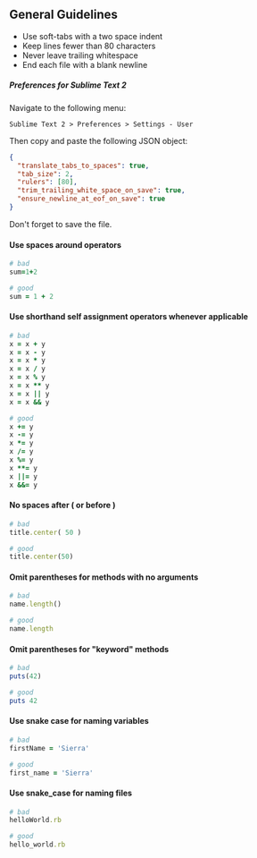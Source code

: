 ## General Guidelines

* Use soft-tabs with a two space indent
* Keep lines fewer than 80 characters
* Never leave trailing whitespace
* End each file with a blank newline


##### Preferences for Sublime Text 2

Navigate to the following menu:

```
Sublime Text 2 > Preferences > Settings - User
```

Then copy and paste the following JSON object:

```json
{
  "translate_tabs_to_spaces": true,
  "tab_size": 2,
  "rulers": [80],
  "trim_trailing_white_space_on_save": true,
  "ensure_newline_at_eof_on_save": true
}
```

Don't forget to save the file.


#### Use spaces around operators

```ruby
# bad
sum=1+2

# good
sum = 1 + 2
```


#### Use shorthand self assignment operators whenever applicable

```ruby
# bad
x = x + y
x = x - y
x = x * y
x = x / y
x = x % y
x = x ** y
x = x || y
x = x && y

# good
x += y
x -= y
x *= y
x /= y
x %= y
x **= y
x ||= y
x &&= y
```


#### No spaces after ( or before )

```ruby
# bad
title.center( 50 )

# good
title.center(50)
```


#### Omit parentheses for methods with no arguments

```ruby
# bad
name.length()

# good
name.length
```


#### Omit parentheses for "keyword" methods

```ruby
# bad
puts(42)

# good
puts 42
```


#### Use snake case for naming variables

```ruby
# bad
firstName = 'Sierra'

# good
first_name = 'Sierra'
```


#### Use snake_case for naming files

```ruby
# bad
helloWorld.rb

# good
hello_world.rb
```
